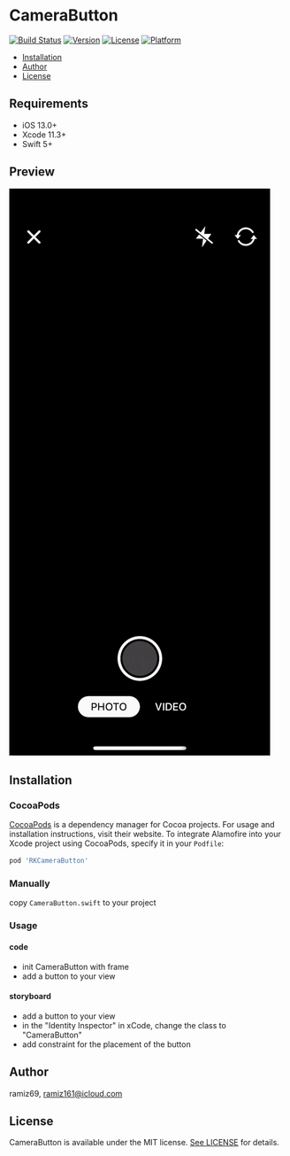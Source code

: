 # CameraButton

[![Build Status](https://github.com/Ramiz69/CameraButton/workflows/Camera%20Button%20CI/badge.svg?branch=master)](https://github.com/Ramiz69/CameraButton/actions)
[![Version](https://img.shields.io/cocoapods/v/RKCameraButton.svg?style=flat)](https://cocoapods.org/pods/RKCameraButton)
[![License](https://img.shields.io/cocoapods/l/RKCameraButton.svg?style=flat)](https://cocoapods.org/pods/RKCameraButton)
[![Platform](https://img.shields.io/cocoapods/p/RKCameraButton.svg?style=flat)](https://cocoapods.org/pods/RKCameraButton)

- [Installation](#installation)
- [Author](#author)
- [License](#license)

## Requirements

- iOS 13.0+
- Xcode 11.3+
- Swift 5+

## Preview
![Button preview](https://github.com/ramiz69/CameraButton/blob/master/example.gif?raw=true)

## Installation

### CocoaPods

[CocoaPods](https://cocoapods.org) is a dependency manager for Cocoa projects. For usage and installation instructions, visit their website. To integrate Alamofire into your Xcode project using CocoaPods, specify it in your `Podfile`:

```ruby
pod 'RKCameraButton'
```

### Manually
copy `CameraButton.swift` to your project

### Usage

#### code
- init CameraButton with frame
- add a button to your view

#### storyboard
- add a button to your view
- in the "Identity Inspector" in xCode, change the class to "CameraButton"
- add constraint for the placement of the button

## Author

ramiz69, ramiz161@icloud.com

## License

CameraButton is available under the MIT license. [See LICENSE](https://github.com/Ramiz69/CameraButton/blob/master/LICENSE) for details.
